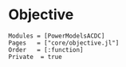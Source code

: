 # Objective

```@autodocs
Modules = [PowerModelsACDC]
Pages   = ["core/objective.jl"]
Order   = [:function]
Private  = true
```
